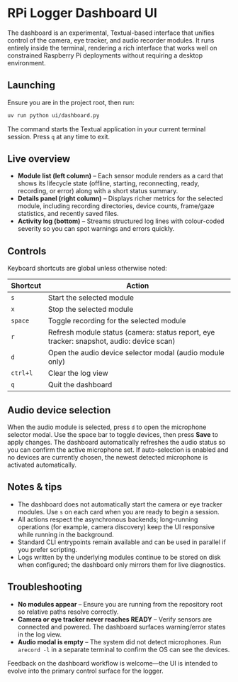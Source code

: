 # RPi Logger Dashboard UI

The dashboard is an experimental, Textual-based interface that unifies control of the camera, eye tracker, and audio recorder modules. It runs entirely inside the terminal, rendering a rich interface that works well on constrained Raspberry Pi deployments without requiring a desktop environment.

## Launching

Ensure you are in the project root, then run:

```bash
uv run python ui/dashboard.py
```

The command starts the Textual application in your current terminal session. Press `q` at any time to exit.

## Live overview

- **Module list (left column)** – Each sensor module renders as a card that shows its lifecycle state (offline, starting, reconnecting, ready, recording, or error) along with a short status summary.
- **Details panel (right column)** – Displays richer metrics for the selected module, including recording directories, device counts, frame/gaze statistics, and recently saved files.
- **Activity log (bottom)** – Streams structured log lines with colour-coded severity so you can spot warnings and errors quickly.

## Controls

Keyboard shortcuts are global unless otherwise noted:

| Shortcut | Action |
|----------|--------|
| `s` | Start the selected module |
| `x` | Stop the selected module |
| `space` | Toggle recording for the selected module |
| `r` | Refresh module status (camera: status report, eye tracker: snapshot, audio: device scan) |
| `d` | Open the audio device selector modal (audio module only) |
| `ctrl+l` | Clear the log view |
| `q` | Quit the dashboard |

## Audio device selection

When the audio module is selected, press `d` to open the microphone selector modal. Use the space bar to toggle devices, then press **Save** to apply changes. The dashboard automatically refreshes the audio status so you can confirm the active microphone set. If auto-selection is enabled and no devices are currently chosen, the newest detected microphone is activated automatically.

## Notes & tips

- The dashboard does not automatically start the camera or eye tracker modules. Use `s` on each card when you are ready to begin a session.
- All actions respect the asynchronous backends; long-running operations (for example, camera discovery) keep the UI responsive while running in the background.
- Standard CLI entrypoints remain available and can be used in parallel if you prefer scripting.
- Logs written by the underlying modules continue to be stored on disk when configured; the dashboard only mirrors them for live diagnostics.

## Troubleshooting

- **No modules appear** – Ensure you are running from the repository root so relative paths resolve correctly.
- **Camera or eye tracker never reaches READY** – Verify sensors are connected and powered. The dashboard surfaces warning/error states in the log view.
- **Audio modal is empty** – The system did not detect microphones. Run `arecord -l` in a separate terminal to confirm the OS can see the devices.

Feedback on the dashboard workflow is welcome—the UI is intended to evolve into the primary control surface for the logger.
